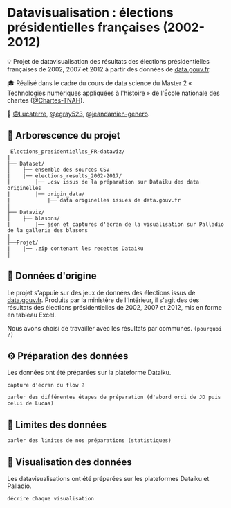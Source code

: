 # Datavisualisation : élections présidentielles françaises (2002-2012)

:bulb: Projet de datavisualisation des résultats des élections présidentielles françaises de 2002, 2007 et 2012 à partir des données de [data.gouv.fr](https://www.data.gouv.fr/fr/posts/les-donnees-des-elections).

:mortar_board: Réalisé dans le cadre du cours de data science du Master 2 « Technologies numériques appliquées à l'histoire » de l'École nationale des chartes ([@Chartes-TNAH](https://github.com/Chartes-TNAH)).

:bust_in_silhouette: [@Lucaterre](https://github.com/Lucaterre), [@egray523](https://github.com/egray523), [@jeandamien-genero](https://github.com/jeandamien-genero).

## :open_file_folder: Arborescence du projet

```
 Elections_presidentielles_FR-dataviz/
|
├── Dataset/
│    ├── ensemble des sources CSV
|    |── elections_results_2002-2017/
|        |── .csv issus de la préparation sur Dataiku des data originelles
|        |── origin_data/
|            |── data originelles issues de data.gouv.fr
│   
├── Dataviz/
│    ├── blasons/
|        |── json et captures d'écran de la visualisation sur Palladio de la gallerie des blasons
│ 
├──Projet/
|    |── .zip contenant les recettes Dataiku
│
```
## :scroll: Données d'origine

Le projet s'appuie sur des jeux de données des élections issus de [data.gouv.fr](https://www.data.gouv.fr/fr/posts/les-donnees-des-elections). Produits par la ministère de l'Intérieur, il s'agit des des résultats des élections présidentielles de 2002, 2007 et 2012, mis en forme en tableau Excel.

Nous avons choisi de travailler avec les résultats par communes. ```(pourquoi ?)```

## :gear: Préparation des données

Les données ont été préparées sur la plateforme Dataiku.

```capture d'écran du flow ?```

```parler des différentes étapes de préparation (d'abord ordi de JD puis celui de Lucas)```

## :memo: Limites des données

```parler des limites de nos préparations (statistiques)```

## :art: Visualisation des données

Les datavisualisations ont été préparées sur les plateformes Dataiku et Palladio.

```décrire chaque visualisation```

